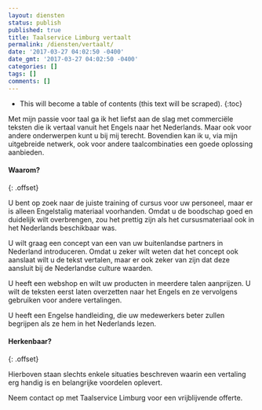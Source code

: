 ```yaml
---
layout: diensten
status: publish
published: true
title: Taalservice Limburg vertaalt
permalink: /diensten/vertaalt/
date: '2017-03-27 04:02:50 -0400'
date_gmt: '2017-03-27 04:02:50 -0400'
categories: []
tags: []
comments: []
---
```

* This will become a table of contents (this text will be scraped).
{:toc}

Met mijn passie voor taal ga ik het liefst aan de slag met commerciële teksten die ik vertaal vanuit het Engels naar het Nederlands. Maar ook voor andere onderwerpen kunt u bij mij terecht. Bovendien kan ik u, via mijn uitgebreide netwerk, ook voor andere taalcombinaties een goede oplossing aanbieden.

#### Waarom?
{: .offset}

U bent op zoek naar de juiste training of cursus voor uw personeel, maar er is alleen Engelstalig materiaal voorhanden. Omdat u de boodschap goed en duidelijk wilt overbrengen, zou het prettig zijn als het cursusmateriaal ook in het Nederlands beschikbaar was.

U wilt graag een concept van een van uw buitenlandse partners in Nederland introduceren. Omdat u zeker wilt weten dat het concept ook aanslaat wilt u de tekst vertalen, maar er ook zeker van zijn dat deze aansluit bij de Nederlandse culture waarden.

U heeft een webshop en wilt uw producten in meerdere talen aanprijzen. U wilt de teksten eerst laten overzetten naar het Engels en ze vervolgens gebruiken voor andere vertalingen.

U heeft een Engelse handleiding, die uw medewerkers beter zullen begrijpen als ze hem in het Nederlands lezen.

#### Herkenbaar?
{: .offset}

Hierboven staan slechts enkele situaties beschreven waarin een vertaling erg handig is en belangrijke voordelen oplevert.

Neem contact op met Taalservice Limburg voor een vrijblijvende offerte.
